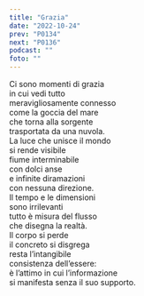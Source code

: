 ```yaml
---
title: "Grazia"
date: "2022-10-24"
prev: "P0134"
next: "P0136"
podcast: ""
foto: ""
---
```


Ci sono momenti di grazia  
in cui vedi tutto  
meravigliosamente connesso  
come la goccia del mare  
che torna alla sorgente  
trasportata da una nuvola.  
La luce che unisce il mondo  
si rende visibile  
fiume interminabile  
con dolci anse  
e infinite diramazioni  
con nessuna direzione.  
Il tempo e le dimensioni  
sono irrilevanti  
tutto è misura del flusso  
che disegna la realtà.  
Il corpo si perde  
il concreto si disgrega  
resta l’intangibile  
consistenza dell’essere:  
è l’attimo in cui l’informazione  
si manifesta senza il suo supporto.

